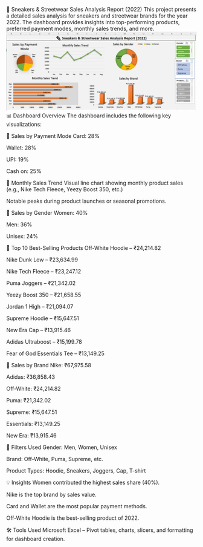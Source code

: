 🧾 Sneakers & Streetwear Sales Analysis Report (2022)
This project presents a detailed sales analysis for sneakers and streetwear brands for the year 2022. The dashboard provides insights into top-performing products, preferred payment modes, monthly sales trends, and more.
![Dashboard Screenshot 2](https://github.com/0001sachin/Sneaker_StreetWear_Sales-2022-_Dashboard/blob/main/Screenshot%202025-08-01%20164923.png)
📊 Dashboard Overview
The dashboard includes the following key visualizations:

🔹 Sales by Payment Mode
Card: 28%

Wallet: 28%

UPI: 19%

Cash on: 25%

🔹 Monthly Sales Trend
Visual line chart showing monthly product sales (e.g., Nike Tech Fleece, Yeezy Boost 350, etc.)

Notable peaks during product launches or seasonal promotions.

🔹 Sales by Gender
Women: 40%

Men: 36%

Unisex: 24%

🔹 Top 10 Best-Selling Products
Off-White Hoodie – ₹24,214.82

Nike Dunk Low – ₹23,634.99

Nike Tech Fleece – ₹23,247.12

Puma Joggers – ₹21,342.02

Yeezy Boost 350 – ₹21,658.55

Jordan 1 High – ₹21,094.07

Supreme Hoodie – ₹15,647.51

New Era Cap – ₹13,915.46

Adidas Ultraboost – ₹15,199.78

Fear of God Essentials Tee – ₹13,149.25

🔹 Sales by Brand
Nike: ₹67,975.58

Adidas: ₹36,858.43

Off-White: ₹24,214.82

Puma: ₹21,342.02

Supreme: ₹15,647.51

Essentials: ₹13,149.25

New Era: ₹13,915.46

🧩 Filters Used
Gender: Men, Women, Unisex

Brand: Off-White, Puma, Supreme, etc.

Product Types: Hoodie, Sneakers, Joggers, Cap, T-shirt

💡 Insights
Women contributed the highest sales share (40%).

Nike is the top brand by sales value.

Card and Wallet are the most popular payment methods.

Off-White Hoodie is the best-selling product of 2022.

🛠 Tools Used
Microsoft Excel – Pivot tables, charts, slicers, and formatting for dashboard creation.


